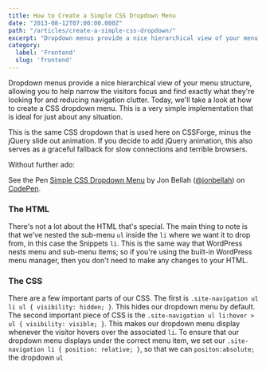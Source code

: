 ```yaml
---
title: How to Create a Simple CSS Dropdown Menu
date: "2013-08-12T07:00:00.000Z"
path: "/articles/create-a-simple-css-dropdown/"
excerpt: "Dropdown menus provide a nice hierarchical view of your menu structure, allowing you to help narrow the visitors focus and find exactly what they're looking for and reducing navigation clutter."
category:
  label: 'Frontend'
  slug: 'frontend'
---
```


Dropdown menus provide a nice hierarchical view of your menu structure, allowing you to help narrow the visitors focus and find exactly what they're looking for and reducing navigation clutter. Today, we'll take a look at how to create a CSS dropdown menu. This is a very simple implementation that is ideal for just about any situation.

This is the same CSS dropdown that is used here on CSSForge, minus the jQuery slide out animation. If you decide to add jQuery animation, this also serves as a graceful fallback for slow connections and terrible browsers.

Without further ado:

<p data-height="300" data-theme-id="515" data-slug-hash="iwyFs" data-default-tab="css,result" data-user="jonbellah" data-embed-version="2" data-pen-title="Simple CSS Dropdown Menu" class="codepen">See the Pen <a href="https://codepen.io/jonbellah/pen/iwyFs/">Simple CSS Dropdown Menu</a> by Jon Bellah (<a href="https://codepen.io/jonbellah">@jonbellah</a>) on <a href="https://codepen.io">CodePen</a>.</p>
<script async src="https://production-assets.codepen.io/assets/embed/ei.js"></script>

### The HTML

There's not a lot about the HTML that's special. The main thing to note is that we've nested the sub-menu `ul` inside the `li` where we want it to drop from, in this case the Snippets `li`. This is the same way that WordPress nests menu and sub-menu items; so if you're using the built-in WordPress menu manager, then you don't need to make any changes to your HTML.

### The CSS

There are a few important parts of our CSS. The first is `.site-navigation ul li ul { visibility: hidden; }`. This hides our dropdown menu by default. The second important piece of CSS is the `.site-navigation ul li:hover > ul { visibility: visible; }`. This makes our dropdown menu display whenever the visitor hovers over the associated `li`. To ensure that our dropdown menu displays under the correct menu item, we set our `.site-navigation li { position: relative; }`, so that we can `positon:absolute;` the dropdown `ul`